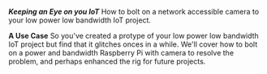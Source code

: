 ***Keeping an Eye on you IoT***
How to bolt on a network accessible camera to your low power low bandwidth IoT project.


**A Use Case**
So you've created a protype of your low power low bandwidth IoT project but
find that it glitches onces in a while. We'll cover how to bolt on a power
and bandwidth Raspberry Pi with camera to resolve the problem, and perhaps
enhanced the rig for future projects.
